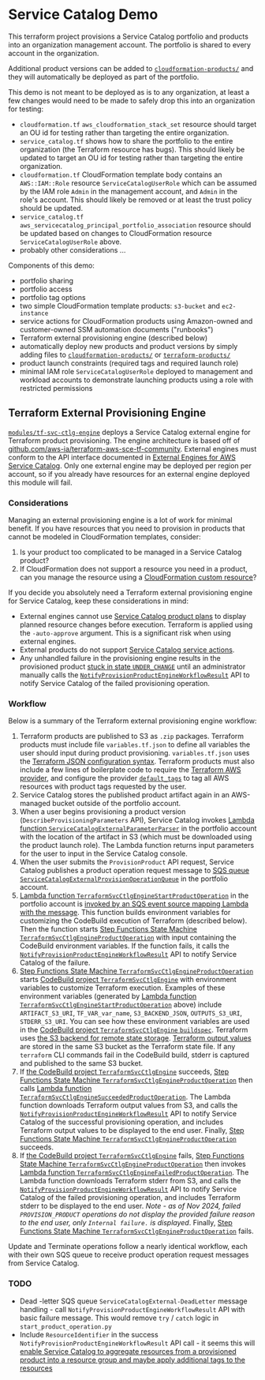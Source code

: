 # Service Catalog Demo

This terraform project provisions a Service Catalog portfolio and products into an organization management account. The portfolio is shared to every account in the organization.

Additional product versions can be added to [`cloudformation-products/`](./cloudformation-products) and they will automatically be deployed as part of the portfolio.

This demo is not meant to be deployed as is to any organization, at least a few changes would need to be made to safely drop this into an organization for testing:

- `cloudformation.tf` `aws_cloudformation_stack_set` resource should target an OU id for testing rather than targeting the entire organization.
- `service_catalog.tf` shows how to share the portfolio to the entire organization (the Terraform resource has bugs). This should likely be updated to target an OU id for testing rather than targeting the entire organization.
- `cloudformation.tf` CloudFormation template body contains an `AWS::IAM::Role` resource `ServiceCatalogUserRole` which can be assumed by the IAM role `Admin` in the management account, and `Admin` in the role's account. This should likely be removed or at least the trust policy should be updated.
- `service_catalog.tf` `aws_servicecatalog_principal_portfolio_association` resource should be updated based on changes to CloudFormation resource `ServiceCatalogUserRole` above.
- probably other considerations ...

Components of this demo:

- portfolio sharing
- portfolio access
- portfolio tag options
- two simple CloudFormation template products: `s3-bucket` and `ec2-instance`
- service actions for CloudFormation products using Amazon-owned and customer-owned SSM automation documents ("runbooks")
- Terraform external provisioning engine (described below)
- automatically deploy new products and product versions by simply adding files to [`cloudformation-products/`](./cloudformation-products) or [`terraform-products/`](./terraform-products)
- product launch constraints (required tags and required launch role)
- minimal IAM role `ServiceCatalogUserRole` deployed to management and workload accounts to demonstrate launching products using a role with restricted permissions

## Terraform External Provisioning Engine

[`modules/tf-svc-ctlg-engine`](modules/tf-svc-ctlg-engine) deploys a Service Catalog external engine for Terraform product provisioning. The engine architecture is based off of [github.com/aws-ia/terraform-aws-sce-tf-community](https://github.com/aws-ia/terraform-aws-sce-tf-community). External engines must conform to the API interface documented in [External Engines for AWS Service Catalog](https://docs.aws.amazon.com/servicecatalog/latest/adminguide/external-engine.html). Only one external engine may be deployed per region per account, so if you already have resources for an external engine deployed this module will fail.

### Considerations

Managing an external provisioning engine is a lot of work for minimal benefit. If you have resources that you need to provision in products that cannot be modeled in CloudFormation templates, consider:

1. Is your product too complicated to be managed in a Service Catalog product?
2. If CloudFormation does not support a resource you need in a product, can you manage the resource using a [CloudFormation custom resource](https://docs.aws.amazon.com/AWSCloudFormation/latest/UserGuide/template-custom-resources.html)?

If you decide you absolutely need a Terraform external provisioning engine for Service Catalog, keep these considerations in mind:

- External engines cannot use [Service Catalog product plans](https://docs.aws.amazon.com/servicecatalog/latest/dg/API_CreateProvisionedProductPlan.html) to display planned resource changes before execution. Terraform is applied using the `-auto-approve` argument. This is a significant risk when using external engines.
- External products do not support [Service Catalog service actions](https://docs.aws.amazon.com/servicecatalog/latest/adminguide/using-service-actions.html).
- Any unhandled failure in the provisioning engine results in the provisioned product [stuck in state `UNDER_CHANGE`](https://docs.aws.amazon.com/servicecatalog/latest/dg/API_ProvisionedProductDetail.html#servicecatalog-Type-ProvisionedProductDetail-Status) until an administrator manually calls the [`NotifyProvisionProductEngineWorkflowResult`](https://docs.aws.amazon.com/servicecatalog/latest/dg/API_NotifyProvisionProductEngineWorkflowResult.html) API to notify Service Catalog of the failed provisioning operation.

### Workflow

Below is a summary of the Terraform external provisioning engine workflow:

1. Terraform products are published to S3 as `.zip` packages. Terraform products must include file `variables.tf.json` to define all variables the user should input during product provisioning. `variables.tf.json` uses the [Terraform JSON configuration syntax](https://developer.hashicorp.com/terraform/language/syntax/json). Terraform products must also include a few lines of boilerplate code to require the [Terraform AWS provider](https://registry.terraform.io/providers/hashicorp/aws/latest/docs), and configure the provider [`default_tags`](https://registry.terraform.io/providers/hashicorp/aws/latest/docs#default_tags-configuration-block) to tag all AWS resources with product tags requested by the user.
1. Service Catalog stores the published product artifact again in an AWS-managed bucket outside of the portfolio account.
1. When a user begins provisioning a product version (`DescribeProvisioningParameters` API), Service Catalog invokes [Lambda function `ServiceCatalogExternalParameterParser`](modules/tf-svc-ctlg-engine/lambda/parameter_parser.py) in the portfolio account with the location of the artifact in S3 (which must be downloaded using the product launch role). The Lambda function returns input parameters for the user to input in the Service Catalog console.
1. When the user submits the `ProvisionProduct` API request, Service Catalog publishes a product operation request message to [SQS queue `ServiceCatalogExternalProvisionOperationQueue`](modules/tf-svc-ctlg-engine/sqs.tf) in the portfolio account.
1. [Lambda function `TerraformSvcCtlgEngineStartProductOperation`](modules/tf-svc-ctlg-engine/lambda/start_product_operation.py) in the portfolio account is [invoked by an SQS event source mapping Lambda with the message](https://docs.aws.amazon.com/lambda/latest/dg/with-sqs.html). This function builds environment variables for customizing the CodeBuild execution of Terraform (described below). Then the function starts [Step Functions State Machine `TerraformSvcCtlgEngineProductOperation`](modules/tf-svc-ctlg-engine/sfn.tf) with input containing the CodeBuild environment variables. If the function fails, it calls the [`NotifyProvisionProductEngineWorkflowResult`](https://docs.aws.amazon.com/servicecatalog/latest/dg/API_NotifyProvisionProductEngineWorkflowResult.html) API to notify Service Catalog of the failure.
1. [Step Functions State Machine `TerraformSvcCtlgEngineProductOperation`](modules/tf-svc-ctlg-engine/sfn.tf) starts [CodeBuild project `TerraformSvcCtlgEngine`](modules/tf-svc-ctlg-engine/codebuild.tf) with environment variables to customize Terraform execution. Examples of these environment variables (generated by [Lambda function `TerraformSvcCtlgEngineStartProductOperation`](modules/tf-svc-ctlg-engine/lambda/start_product_operation.py) above) include `ARTIFACT_S3_URI`, `TF_VAR_var_name`, `S3_BACKEND_JSON`, `OUTPUTS_S3_URI`, `STDERR_S3_URI`. You can see how these environment variables are used in the [CodeBuild project `TerraformSvcCtlgEngine` `buildspec`](modules/tf-svc-ctlg-engine/codebuild.tf). Terraform uses [the S3 backend for remote state storage](https://developer.hashicorp.com/terraform/language/backend/s3#state-storage). [Terraform output values](https://developer.hashicorp.com/terraform/language/values/outputs) are stored in the same S3 bucket as the Terraform state file. If any `terraform` CLI commands fail in the CodeBuild build, stderr is captured and published to the same S3 bucket.
1. If [the CodeBuild project `TerraformSvcCtlgEngine`](modules/tf-svc-ctlg-engine/codebuild.tf) succeeds, [Step Functions State Machine `TerraformSvcCtlgEngineProductOperation`](modules/tf-svc-ctlg-engine/sfn.tf) then calls [Lambda function `TerraformSvcCtlgEngineSucceededProductOperation`](modules/tf-svc-ctlg-engine/lambda/succeeded_product_operation.py). The Lambda function downloads Terraform output values from S3, and calls the [`NotifyProvisionProductEngineWorkflowResult`](https://docs.aws.amazon.com/servicecatalog/latest/dg/API_NotifyProvisionProductEngineWorkflowResult.html) API to notify Service Catalog of the successful provisioning operation, and includes Terraform output values to be displayed to the end user. Finally, [Step Functions State Machine `TerraformSvcCtlgEngineProductOperation`](modules/tf-svc-ctlg-engine/sfn.tf) succeeds.
1. If [the CodeBuild project `TerraformSvcCtlgEngine`](modules/tf-svc-ctlg-engine/codebuild.tf) fails, [Step Functions State Machine `TerraformSvcCtlgEngineProductOperation`](modules/tf-svc-ctlg-engine/sfn.tf) then invokes [Lambda function `TerraformSvcCtlgEngineFailedProductOperation`](modules/tf-svc-ctlg-engine/lambda/failed_product_operation.py). The Lambda function downloads Terraform stderr from S3, and calls the [`NotifyProvisionProductEngineWorkflowResult`](https://docs.aws.amazon.com/servicecatalog/latest/dg/API_NotifyProvisionProductEngineWorkflowResult.html) API to notify Service Catalog of the failed provisioning operation, and includes Terraform stderr to be displayed to the end user. _Note - as of Nov 2024, failed `PROVISION_PRODUCT` operations do not display the provided failure reason to the end user, only `Internal failure.` is displayed_. Finally, [Step Functions State Machine `TerraformSvcCtlgEngineProductOperation`](modules/tf-svc-ctlg-engine/sfn.tf) fails.

Update and Terminate operations follow a nearly identical workflow, each with their own SQS queue to receive product operation request messages from Service Catalog.

### TODO
- Dead -letter SQS queue `ServiceCatalogExternal-DeadLetter` message handling - call `NotifyProvisionProductEngineWorkflowResult` API with basic failure message. This would remove `try` / `catch` logic in `start_product_operation.py`
- Include `ResourceIdentifier` in the success `NotifyProvisionProductEngineWorkflowResult` API call - it seems this will [enable Service Catalog to aggregate resources from a provisioned product into a resource group and maybe apply additional tags to the resources](https://docs.aws.amazon.com/servicecatalog/latest/adminguide/external-engine.html#external-engine-tagging)
